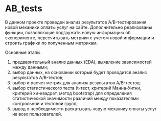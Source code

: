 # AB_tests
В данном проекте проведен анализ результатов A/B-тестирования новой механики оплаты услуг на сайте. Дополнительно реализованы функции, позволяющие подгружать новую информацию об эксперименте, пересчитывать метрики с учетом новой информации и строить графики по полученным метрикам.  

Основные этапы: 
1. предварительный анализ данных (EDA), выявление зависимостей между данными;
2. выбор данных, на основании который будет проводится анализ результатов A/B-тестов;
3. выбор и расчет метрик для анализа результатов A/B-тестов;
4. выбор статистического теста (t-тест, критерий Манна-Уитни, критерий хи-квадрат, метод bootstrap) для определения статистической значимости различий между показателями контрольной и тестовой групп;
5. вывод о необходимости раскатывать новую механику оплаты услуг на всех пользователей.
